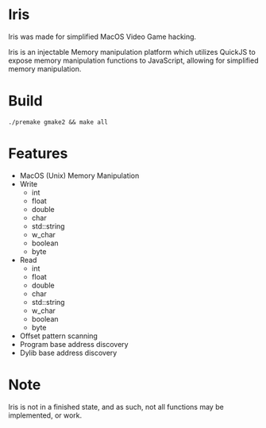 
# Iris
Iris was made for simplified MacOS Video Game hacking. 

Iris is an injectable Memory manipulation platform which utilizes QuickJS to expose memory manipulation functions to JavaScript, allowing for simplified memory manipulation.

# Build
    ./premake gmake2 && make all

# Features
- MacOS (Unix) Memory Manipulation
- Write
	- int
	- float
	- double
	- char
	- std::string
	- w_char
	- boolean
	- byte
- Read
	- int
	- float
	- double
	- char
	- std::string
	- w_char
	- boolean
	- byte
- Offset pattern scanning
- Program base address discovery
- Dylib base address discovery

# Note
Iris is not in a finished state, and as such, not all functions may be implemented, or work. 
